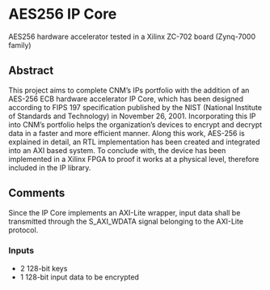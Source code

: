 # AES256 IP Core
AES256 hardware accelerator tested in a Xilinx ZC-702 board (Zynq-7000 family)

## Abstract

This project aims to complete CNM’s IPs portfolio with the addition of an AES-256 ECB hardware accelerator IP Core, which has been designed according to FIPS 197 specification published by the NIST (National Institute of Standards and Technology) in November 26, 2001. Incorporating this IP into CNM’s portfolio helps the organization’s devices to encrypt and decrypt data in a faster and more efficient manner. Along this work, AES-256 is explained in detail, an RTL implementation has been created and integrated into an AXI based system. To conclude with, the device has been implemented in a Xilinx FPGA to proof it works at a physical level, therefore included in the IP library. 

## Comments

Since the IP Core implements an AXI-Lite wrapper, input data shall be transmitted through the S_AXI_WDATA signal belonging to the AXI-Lite protocol. 

### Inputs

- 2 128-bit keys 
- 1 128-bit input data to be encrypted

